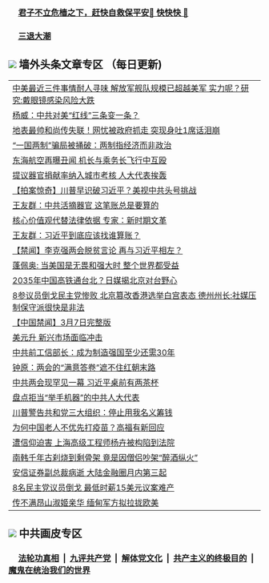 
 ### &nbsp;&nbsp;&nbsp;&nbsp; [君子不立危樯之下，赶快自救保平安🍎 快快快 📩](https://github.com/pwgy/td/blob/master/README.md)

 ### &nbsp;&nbsp;&nbsp;&nbsp; [三退大潮](https://xcvkmzvnt.azureedge.net/?key=elmfdthqungpiwus&pin=85674129&ag=ogQuit&from=PW2) 

## <img src="https://img.icons8.com/cute-clipart/2x/circled-right.png"> 墙外头条文章专区 （每日更新)

<Table>

<tr><td colspan="2" align="left"><a href="https://jaxzwxul.xhuyd.press/?name=c1340200&key=encdeuyadochlaxz&from=pw2">中美最近三件事情耐人寻味 解放军舰队规模已超越美军 实力呢？研究:戴眼镜感染风险大跌</a></td></tr>
<tr><td colspan="2" align="left"><a href="https://jaxzwxul.xhuyd.press/?name=c1340181&key=encdeuyadochlaxz&from=pw2">杨威：中共对美“红线”三条变一条？</a></td></tr>
<tr><td colspan="2" align="left"><a href="https://jaxzwxul.xhuyd.press/?name=c1340137&key=encdeuyadochlaxz&from=pw2">地表最帅和尚传失联！网忧被政府抓走 突现身吐1席话泪崩</a></td></tr>
<tr><td colspan="2" align="left"><a href="https://jaxzwxul.xhuyd.press/?name=c1340197&key=encdeuyadochlaxz&from=pw2">“一国两制”骗局被捅破：两制指经济而非政治</a></td></tr>
<tr><td colspan="2" align="left"><a href="https://jaxzwxul.xhuyd.press/?name=c1340159&key=encdeuyadochlaxz&from=pw2">东海航空再曝丑闻 机长与乘务长飞行中互殴</a></td></tr>
<tr><td colspan="2" align="left"><a href="https://jaxzwxul.xhuyd.press/?name=c1340198&key=encdeuyadochlaxz&from=pw2">提议器官捐献率纳入城市考核 人大代表挨轰</a></td></tr>
<tr><td colspan="2" align="left"><a href="https://jaxzwxul.xhuyd.press/?name=c1340131&key=encdeuyadochlaxz&from=pw2">【拍案惊奇】川普早识破习近平？美视中共头号挑战</a></td></tr>
<tr><td colspan="2" align="left"><a href="https://jaxzwxul.xhuyd.press/?name=c1340180&key=encdeuyadochlaxz&from=pw2">王友群：中共活摘器官 这笔账总是要算的</a></td></tr>
<tr><td colspan="2" align="left"><a href="https://jaxzwxul.xhuyd.press/?name=c1340179&key=encdeuyadochlaxz&from=pw2">核心价值观代替法律依据 专家：新时期文革</a></td></tr>
<tr><td colspan="2" align="left"><a href="https://jaxzwxul.xhuyd.press/?name=c1340105&key=encdeuyadochlaxz&from=pw2">王友群：习近平到底应该找谁算账？</a></td></tr>
<tr><td colspan="2" align="left"><a href="https://jaxzwxul.xhuyd.press/?name=c1340067&key=encdeuyadochlaxz&from=pw2">【禁闻】李克强两会脱贫言论 再与习近平相左？</a></td></tr>
<tr><td colspan="2" align="left"><a href="https://jaxzwxul.xhuyd.press/?name=c1340142&key=encdeuyadochlaxz&from=pw2">蓬佩奥: 当美国是无畏和强大时 整个世界都受益</a></td></tr>
<tr><td colspan="2" align="left"><a href="https://jaxzwxul.xhuyd.press/?name=c1340138&key=encdeuyadochlaxz&from=pw2">2035年中国高铁通台北？日媒揭北京对台野心</a></td></tr>
<tr><td colspan="2" align="left"><a href="https://jaxzwxul.xhuyd.press/?name=c1340108&key=encdeuyadochlaxz&from=pw2">8参议员倒戈民主党惨败 北京篡改香港选举白宫表态 德州州长:社媒压制保守派很快是非法</a></td></tr>
<tr><td colspan="2" align="left"><a href="https://jaxzwxul.xhuyd.press/?name=c1340098&key=encdeuyadochlaxz&from=pw2">【中国禁闻】3月7日完整版</a></td></tr>
<tr><td colspan="2" align="left"><a href="https://jaxzwxul.xhuyd.press/?name=c1340160&key=encdeuyadochlaxz&from=pw2">美元升 新兴市场面临冲击</a></td></tr>
<tr><td colspan="2" align="left"><a href="https://jaxzwxul.xhuyd.press/?name=c1340178&key=encdeuyadochlaxz&from=pw2">中共前工信部长：成为制造强国至少还需30年</a></td></tr>
<tr><td colspan="2" align="left"><a href="https://jaxzwxul.xhuyd.press/?name=c1340104&key=encdeuyadochlaxz&from=pw2">钟原：两会的“满意答卷”遮不住红朝末路</a></td></tr>
<tr><td colspan="2" align="left"><a href="https://jaxzwxul.xhuyd.press/?name=c1340073&key=encdeuyadochlaxz&from=pw2">中共两会现罕见一幕 习近平桌前有两茶杯</a></td></tr>
<tr><td colspan="2" align="left"><a href="https://jaxzwxul.xhuyd.press/?name=c1340129&key=encdeuyadochlaxz&from=pw2">盘点拒当“举手机器”的中共人大代表</a></td></tr>
<tr><td colspan="2" align="left"><a href="https://jaxzwxul.xhuyd.press/?name=c1340139&key=encdeuyadochlaxz&from=pw2">川普警告共和党三大组织：停止用我名义筹钱</a></td></tr>
<tr><td colspan="2" align="left"><a href="https://jaxzwxul.xhuyd.press/?name=c1340068&key=encdeuyadochlaxz&from=pw2">为何中国老人不优先打疫苗？高福有新回应</a></td></tr>
<tr><td colspan="2" align="left"><a href="https://jaxzwxul.xhuyd.press/?name=c1340177&key=encdeuyadochlaxz&from=pw2">遭信仰迫害 上海高级工程师杨卉被构陷到法院</a></td></tr>
<tr><td colspan="2" align="left"><a href="https://jaxzwxul.xhuyd.press/?name=c1340107&key=encdeuyadochlaxz&from=pw2">南韩千年古刹烧到剩骨架 竟是因僧侣吵架“醉酒纵火”</a></td></tr>
<tr><td colspan="2" align="left"><a href="https://jaxzwxul.xhuyd.press/?name=c1340158&key=encdeuyadochlaxz&from=pw2">安信证券副总裁病逝 大陆金融圈月内第三起</a></td></tr>
<tr><td colspan="2" align="left"><a href="https://jaxzwxul.xhuyd.press/?name=c1340140&key=encdeuyadochlaxz&from=pw2">8名民主党议员倒戈 最低时薪15美元议案难产</a></td></tr>
<tr><td colspan="2" align="left"><a href="https://jaxzwxul.xhuyd.press/?name=c1340133&key=encdeuyadochlaxz&from=pw2">传不满昂山淑姬亲华 缅甸军方拟拉拢欧美</a></td></tr>

 </Table>
 
 ## <img src="https://img.icons8.com/cute-clipart/2x/circled-right.png"> 中共画皮专区
 ### &nbsp;&nbsp;&nbsp;&nbsp; [法轮功真相](https://github.com/begood0513/basic/blob/master/README.md) &nbsp;|&nbsp; [九评共产党](https://github.com/begood0513/9ping.md/blob/master/README.md) &nbsp;|&nbsp; [解体党文化](https://github.com/begood0513/jtdwh.md/blob/master/README.md)   &nbsp;|&nbsp; [共产主义的终极目的](https://github.com/begood0513/gczydzjmd.md/blob/master/README.md) &nbsp;|&nbsp; [魔鬼在统治我们的世界](https://github.com/begood0513/gczydzjmd.md/blob/master/README.md) 
